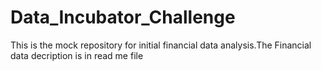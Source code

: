 # Data_Incubator_Challenge
This is the mock repository for initial financial data analysis.The Financial data decription is in read me file
